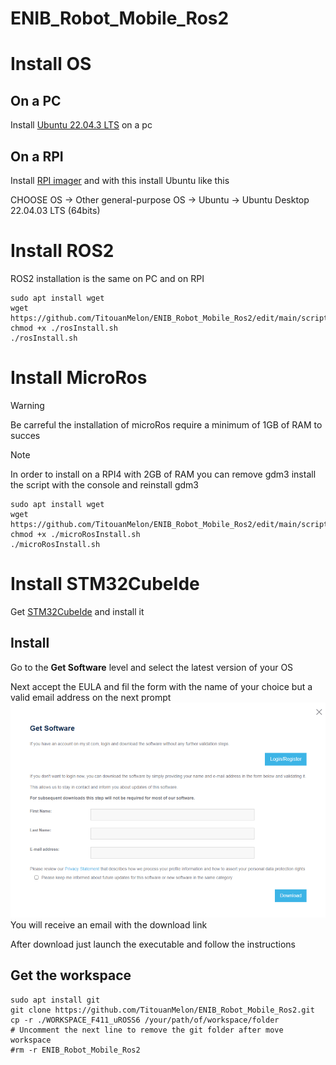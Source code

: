 # ENIB_Robot_Mobile_Ros2

# Install OS

## On a PC
  Install <a href="https://ubuntu.com/download/desktop" >Ubuntu 22.04.3 LTS</a> on a pc
## On a RPI
Install <a href="https://www.raspberrypi.com/software/">RPI imager</a> and with this install Ubuntu like this

CHOOSE OS -> Other general-purpose OS -> Ubuntu -> Ubuntu Desktop 22.04.03 LTS (64bits)

# Install ROS2

ROS2 installation is the same on PC and on RPI

```
sudo apt install wget
wget https://github.com/TitouanMelon/ENIB_Robot_Mobile_Ros2/edit/main/script/rosInstall.sh
chmod +x ./rosInstall.sh
./rosInstall.sh
```

# Install MicroRos

>[!WARNING]
>Be carreful the installation of microRos require a minimum of 1GB of RAM to succes

>[!NOTE]
>In order to install on a RPI4 with 2GB of RAM you can remove gdm3 install the script with the console and reinstall gdm3

```
sudo apt install wget
wget https://github.com/TitouanMelon/ENIB_Robot_Mobile_Ros2/edit/main/script/microRosInstall.sh
chmod +x ./microRosInstall.sh
./microRosInstall.sh
```
# Install STM32CubeIde

Get <a href="https://www.st.com/en/development-tools/stm32cubeide.html">STM32CubeIde</a> and install it 

## Install

Go to the **Get Software** level and select the latest version of your OS

Next accept the EULA and fil the form with the name of your choice but a valid email address on the next prompt
![STM32 prompt](./img/stm32.png)
You will receive an email with the download link

After download just launch the executable and follow the instructions

## Get the workspace

```
sudo apt install git
git clone https://github.com/TitouanMelon/ENIB_Robot_Mobile_Ros2.git
cp -r ./WORKSPACE_F411_uROSS6 /your/path/of/workspace/folder
# Uncomment the next line to remove the git folder after move workspace
#rm -r ENIB_Robot_Mobile_Ros2
```
